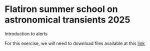# Flatiron summer school on astronomical transients 2025
Introduction to alerts

For this exercise, we will need to download files available at this [link](https://www.dropbox.com/scl/fo/3cd4p2mx3kr2gtp5tczl5/AHvzqOSkOWHwQbpOFW-PHJU?rlkey=0hwopu4i2pqt440gnjscgrxoq&st=xy24zehe&dl=0)
